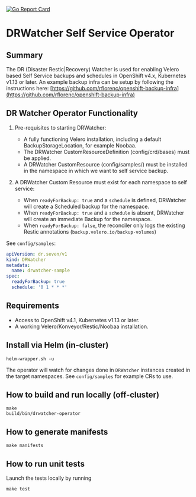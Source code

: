 [![Go Report Card](https://goreportcard.com/badge/github.com/rflorenc/drwatcher-operator)](https://goreportcard.com/report/github.com/rflorenc/drwatcher-operator)

# DRWatcher Self Service Operator

## Summary

The DR (Disaster Restic|Recovery) Watcher is used for enabling Velero based Self Service backups and schedules in OpenShift v4.x, Kubernetes v1.13 or later.
An example backup infra can be setup by following the instructions here: [https://github.com/rflorenc/openshift-backup-infra](https://github.com/rflorenc/openshift-backup-infra)

## DR Watcher Operator Functionality

1. Pre-requisites to starting DRWatcher:
    + A fully functioning Velero installation, including a default BackupStorageLocation, for example Noobaa.
    + The DRWatcher CustomResourceDefinition (config/crd/bases) must be applied.
    + A DRWatcher CustomResource (config/samples/) must be installed in the namespace in which we want to self service backup.

2. A DRWatcher Custom Resource must exist for each namespace to self service:
    + When `readyForBackup: true` and a `schedule` is defined, DRWatcher will create a Scheduled backup for the namespace.
    + When `readyForBackup: true` and a `schedule` is absent, DRWatcher will create an immediate Backup for the namespace.
    + When `readyForBackup: false`, the reconciler only logs the existing Restic annotations (`backup.velero.io/backup-volumes`)

See `config/samples`:

```yaml
apiVersion: dr.seven/v1
kind: DRWatcher
metadata:
  name: drwatcher-sample
spec:
  readyForBackup: true
  schedule: '0 1 * * *'
```

## Requirements

+ Access to OpenShift v4.1, Kubernetes v1.13 or later.
+ A working Velero/Konveyor/Restic/Noobaa installation.

## Install via Helm (in-cluster)

```shell
helm-wrapper.sh -u
```

The operator will watch for changes done in `DRWatcher` instances created in the target namespaces.
See `config/samples` for example CRs to use.

## How to build and run locally (off-cluster)

```shell
make
build/bin/drwatcher-operator
```

## How to generate manifests

```shell
make manifests
```

## How to run unit tests

Launch the tests locally by running

```shell
make test
```
